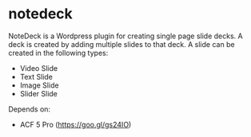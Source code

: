 # notedeck
NoteDeck is a Wordpress plugin for creating single page slide decks. A deck is created by adding multiple slides to that deck. A slide can be created in the following types:

- Video Slide
- Text Slide
- Image Slide
- Slider Slide

Depends on:
- ACF 5 Pro (https://goo.gl/gs24IO)